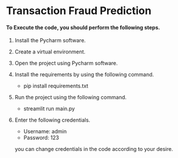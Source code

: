 # Transaction Fraud Prediction
#### To Execute the code, you should perform the following steps.
1) Install the Pycharm software.
2) Create a virtual environment.
3) Open the project using Pycharm software.
4) Install the requirements by using the following command.
    * pip install requirements.txt
5) Run the project using the following command.
    * streamlit run main.py
6) Enter the following credentials. 
   * Username: admin
   * Password: 123
   
   you can change credentials in the code according to your desire.